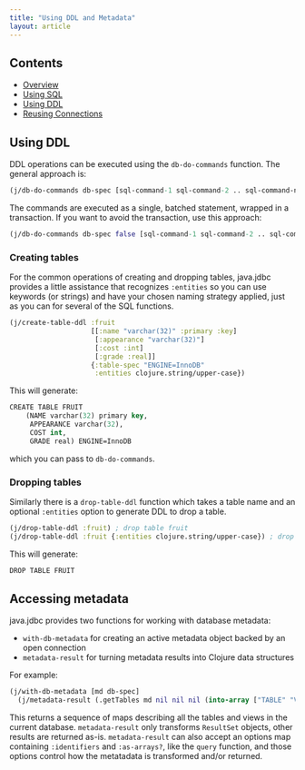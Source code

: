 ```yaml
---
title: "Using DDL and Metadata"
layout: article
---
```


## Contents

* [Overview][overview]
* [Using SQL][using-sql]
* [Using DDL][using-ddl]
* [Reusing Connections][reusing-connections]

## Using DDL

DDL operations can be executed using the `db-do-commands` function. The general
approach is:

```clojure
(j/db-do-commands db-spec [sql-command-1 sql-command-2 .. sql-command-n])
```

The commands are executed as a single, batched statement, wrapped in a
transaction. If you want to avoid the transaction, use this approach:

```clojure
(j/db-do-commands db-spec false [sql-command-1 sql-command-2 .. sql-command-n])
```

### Creating tables

For the common operations of creating and dropping tables, java.jdbc provides a
little assistance that recognizes `:entities` so you can use keywords (or
strings) and have your chosen naming strategy applied, just as you can for
several of the SQL functions.

```clojure
(j/create-table-ddl :fruit
                    [[:name "varchar(32)" :primary :key]
                     [:appearance "varchar(32)"]
                     [:cost :int]
                     [:grade :real]]
                    {:table-spec "ENGINE=InnoDB"
                     :entities clojure.string/upper-case})
```
This will generate:

```clojure
CREATE TABLE FRUIT
    (NAME varchar(32) primary key,
     APPEARANCE varchar(32),
     COST int,
     GRADE real) ENGINE=InnoDB
```

which you can pass to `db-do-commands`.

### Dropping tables

Similarly there is a `drop-table-ddl` function which takes a table name and an
optional `:entities` option to generate DDL to drop a table.

```clojure
(j/drop-table-ddl :fruit) ; drop table fruit
(j/drop-table-ddl :fruit {:entities clojure.string/upper-case}) ; drop table FRUIT
```

This will generate:

```clojure
DROP TABLE FRUIT
```

## Accessing metadata

java.jdbc provides two functions for working with database metadata:

* `with-db-metadata` for creating an active metadata object backed by an open
  connection
* `metadata-result` for turning metadata results into Clojure data structures

For example:

```clojure
(j/with-db-metadata [md db-spec]
  (j/metadata-result (.getTables md nil nil nil (into-array ["TABLE" "VIEW"]))))
```

This returns a sequence of maps describing all the tables and views in the
current database. `metadata-result` only transforms `ResultSet` objects, other
results are returned as-is. `metadata-result` can also accept an options map
containing `:identifiers` and `:as-arrays?`, like the `query` function,
and those options control how the metatadata is transformed and/or returned.

[overview]: home.html
[using-sql]: using_sql.html
[using-ddl]: using_ddl.html
[reusing-connections]: reusing_connections.html
